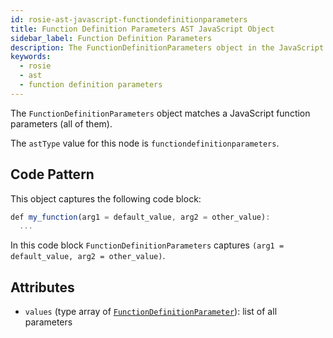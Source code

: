 ```yaml
---
id: rosie-ast-javascript-functiondefinitionparameters
title: Function Definition Parameters AST JavaScript Object
sidebar_label: Function Definition Parameters
description: The FunctionDefinitionParameters object in the JavaScript AST
keywords:
  - rosie
  - ast
  - function definition parameters
---
```


The `FunctionDefinitionParameters` object matches a JavaScript function parameters (all of them).

The `astType` value for this node is `functiondefinitionparameters`.

## Code Pattern

This object captures the following code block:

```javascript
def my_function(arg1 = default_value, arg2 = other_value):
  ...
```

In this code block `FunctionDefinitionParameters` captures `(arg1 = default_value, arg2 = other_value)`.

## Attributes

- `values` (type array of [`FunctionDefinitionParameter`](/docs/rosie/ast/javascript/rosie-ast-javascript-functiondefinitionparameter)): list of all parameters
